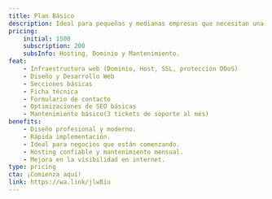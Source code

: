 ```yaml
---
title: Plan Básico
description: Ideal para pequeñas y medianas empresas que necesitan una presencia en línea funcional con secciones esenciales y optimización SEO básica.
pricing:
    initial: 1500
    subscription: 200
    subsInfo: Hosting, Dominio y Mantenimiento.
feat:
    - Infraestructura web (Dominio, Host, SSL, protección DDoS)
    - Diseño y Desarrollo Web
    - Secciones básicas
    - Ficha técnica
    - Formulario de contacto
    - Optimizaciones de SEO básicas
    - Mantenimiento básico(3 tickets de soporte al més)
benefits:
    - Diseño profesional y moderno.
    - Rápida implementación.
    - Ideal para negocios que están comenzando.
    - Hosting confiable y mantenimiento mensual.
    - Mejora en la visibilidad en internet.
type: pricing
cta: ¡Comienza aquí!
link: https://wa.link/jlw8iu
---
```

